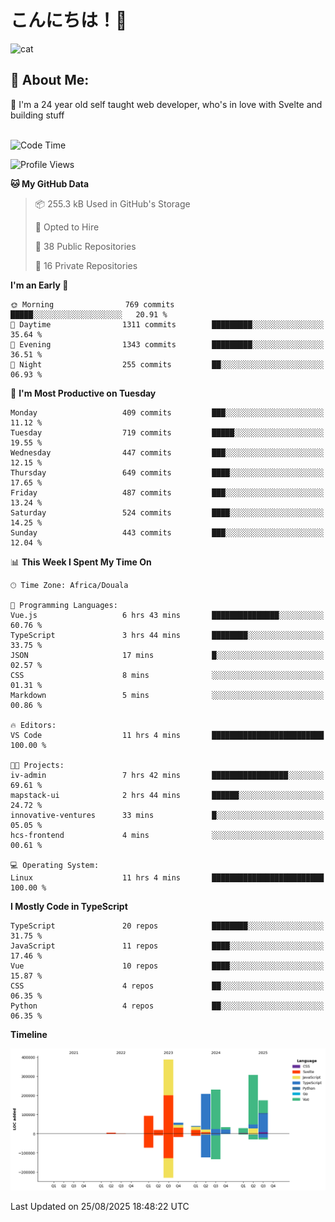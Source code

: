 

# こんにちは！🙂  
![cat](https://github.com/michaelnji/michaelnji/assets/73862378/606e99e9-2c18-4853-8722-991e4af8eae6)

## 💫 About Me:
🙂 I'm a 24 year old self taught web developer, who's in love with Svelte and building stuff <br><br>

<!--START_SECTION:waka-->
![Code Time](http://img.shields.io/badge/Code%20Time-1%2C309%20hrs%203%20mins-blue)

![Profile Views](http://img.shields.io/badge/Profile%20Views-0-blue)

**🐱 My GitHub Data** 

> 📦 255.3 kB Used in GitHub's Storage 
 > 
> 💼 Opted to Hire
 > 
> 📜 38 Public Repositories 
 > 
> 🔑 16 Private Repositories 
 > 
**I'm an Early 🐤** 

```text
🌞 Morning                769 commits         █████░░░░░░░░░░░░░░░░░░░░   20.91 % 
🌆 Daytime                1311 commits        █████████░░░░░░░░░░░░░░░░   35.64 % 
🌃 Evening                1343 commits        █████████░░░░░░░░░░░░░░░░   36.51 % 
🌙 Night                  255 commits         ██░░░░░░░░░░░░░░░░░░░░░░░   06.93 % 
```
📅 **I'm Most Productive on Tuesday** 

```text
Monday                   409 commits         ███░░░░░░░░░░░░░░░░░░░░░░   11.12 % 
Tuesday                  719 commits         █████░░░░░░░░░░░░░░░░░░░░   19.55 % 
Wednesday                447 commits         ███░░░░░░░░░░░░░░░░░░░░░░   12.15 % 
Thursday                 649 commits         ████░░░░░░░░░░░░░░░░░░░░░   17.65 % 
Friday                   487 commits         ███░░░░░░░░░░░░░░░░░░░░░░   13.24 % 
Saturday                 524 commits         ████░░░░░░░░░░░░░░░░░░░░░   14.25 % 
Sunday                   443 commits         ███░░░░░░░░░░░░░░░░░░░░░░   12.04 % 
```


📊 **This Week I Spent My Time On** 

```text
🕑︎ Time Zone: Africa/Douala

💬 Programming Languages: 
Vue.js                   6 hrs 43 mins       ███████████████░░░░░░░░░░   60.76 % 
TypeScript               3 hrs 44 mins       ████████░░░░░░░░░░░░░░░░░   33.75 % 
JSON                     17 mins             █░░░░░░░░░░░░░░░░░░░░░░░░   02.57 % 
CSS                      8 mins              ░░░░░░░░░░░░░░░░░░░░░░░░░   01.31 % 
Markdown                 5 mins              ░░░░░░░░░░░░░░░░░░░░░░░░░   00.86 % 

🔥 Editors: 
VS Code                  11 hrs 4 mins       █████████████████████████   100.00 % 

🐱‍💻 Projects: 
iv-admin                 7 hrs 42 mins       █████████████████░░░░░░░░   69.61 % 
mapstack-ui              2 hrs 44 mins       ██████░░░░░░░░░░░░░░░░░░░   24.72 % 
innovative-ventures      33 mins             █░░░░░░░░░░░░░░░░░░░░░░░░   05.05 % 
hcs-frontend             4 mins              ░░░░░░░░░░░░░░░░░░░░░░░░░   00.61 % 

💻 Operating System: 
Linux                    11 hrs 4 mins       █████████████████████████   100.00 % 
```

**I Mostly Code in TypeScript** 

```text
TypeScript               20 repos            ████████░░░░░░░░░░░░░░░░░   31.75 % 
JavaScript               11 repos            ████░░░░░░░░░░░░░░░░░░░░░   17.46 % 
Vue                      10 repos            ████░░░░░░░░░░░░░░░░░░░░░   15.87 % 
CSS                      4 repos             ██░░░░░░░░░░░░░░░░░░░░░░░   06.35 % 
Python                   4 repos             ██░░░░░░░░░░░░░░░░░░░░░░░   06.35 % 
```



**Timeline**

![Lines of Code chart](https://raw.githubusercontent.com/michaelnji/michaelnji/main/assets/bar_graph.png)


 Last Updated on 25/08/2025 18:48:22 UTC
<!--END_SECTION:waka-->
